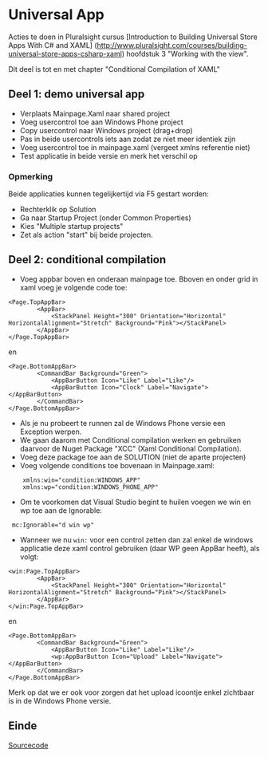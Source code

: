 # Universal App
Acties te doen in Pluralsight cursus [Introduction to Building Universal Store Apps With C# and XAML]
(http://www.pluralsight.com/courses/building-universal-store-apps-csharp-xaml) hoofdstuk 3 "Working with the view".

Dit deel is tot en met chapter "Conditional Compilation of XAML"

## Deel 1: demo universal app
* Verplaats Mainpage.Xaml naar shared project
* Voeg usercontrol toe aan Windows Phone project
* Copy usercontrol naar Windows project (drag+drop)
* Pas in beide usercontrols iets aan zodat ze niet meer identiek zijn
* Voeg usercontrol toe in mainpage.xaml (vergeet xmlns referentie niet)
* Test applicatie in beide versie en merk het verschil op

### Opmerking
Beide applicaties kunnen tegelijkertijd via F5 gestart worden:
* Rechterklik op Solution
* Ga naar Startup Project (onder Common Properties) 
* Kies "Multiple startup projects"
* Zet als action "start" bij beide projecten.

##  Deel 2: conditional compilation

* Voeg appbar boven en onderaan mainpage toe. Bboven en onder grid in xaml voeg je volgende code toe:
```
<Page.TopAppBar>
        <AppBar>
            <StackPanel Height="300" Orientation="Horizontal" HorizontalAlignment="Stretch" Background="Pink"></StackPanel>
        </AppBar>
</Page.TopAppBar>
```
en
```
<Page.BottomAppBar>
        <CommandBar Background="Green">
            <AppBarButton Icon="Like" Label="Like"/>
            <AppBarButton Icon="Clock" Label="Navigate"></AppBarButton>
        </CommandBar>
</Page.BottomAppBar>
```
* Als je nu probeert te runnen zal de Windows Phone versie een Exception werpen.
* We gaan daarom met Conditional compilation werken en gebruiken daarvoor de Nuget Package "XCC"  (Xaml Conditional Compilation). 
* Voeg deze package toe aan de SOLUTION (niet de aparte projecten)
* Voeg volgende conditions toe bovenaan in Mainpage.xaml:
```
    xmlns:win="condition:WINDOWS_APP"
    xmlns:wp="condition:WINDOWS_PHONE_APP"
```
* Om te voorkomen dat Visual Studio begint te huilen voegen we win en wp toe aan de Ignorable:
```
 mc:Ignorable="d win wp"
```
* Wanneer we nu ```win:``` voor een control zetten dan zal enkel de windows applicatie deze xaml control gebruiken (daar WP geen AppBar heeft), als volgt:
```
<win:Page.TopAppBar>
        <AppBar>
            <StackPanel Height="300" Orientation="Horizontal" HorizontalAlignment="Stretch" Background="Pink"></StackPanel>
        </AppBar>
</win:Page.TopAppBar>
```
en
```
<Page.BottomAppBar>
        <CommandBar Background="Green">
            <AppBarButton Icon="Like" Label="Like"/>
            <wp:AppBarButton Icon="Upload" Label="Navigate"></AppBarButton>
        </CommandBar>
</Page.BottomAppBar>
```
Merk op dat we er ook voor zorgen dat het upload icoontje enkel zichtbaar is in de Windows Phone versie.


## Einde
[Sourcecode](sourcecodedeel1.zip)